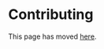 # Contributing

This page has moved [here](https://github.com/microsoft/AirSim/blob/main/docs/CONTRIBUTING.md).